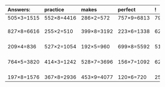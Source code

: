 | Answers: | practice | makes | perfect | ! |
| :--- | :--- | :--- | :--- | :--- |
| 505×3=1515 | 552×8=4416 | 286×2=572 | 757×9=6813 | 795×3=2385 | 
|   |   |   |   |   | 
|   |   |   |   |   | 
|   |   |   |   |   | 
| 827×8=6616 | 255×2=510 | 399×8=3192 | 223×6=1338 | 621×2=1242 | 
|   |   |   |   |   | 
|   |   |   |   |   | 
|   |   |   |   |   | 
|   |   |   |   |   | 
| 209×4=836 | 527×2=1054 | 192×5=960 | 699×8=5592 | 510×8=4080 | 
|   |   |   |   |   | 
|   |   |   |   |   | 
|   |   |   |   |   | 
|   |   |   |   |   | 
| 764×5=3820 | 414×3=1242 | 528×7=3696 | 156×7=1092 | 623×4=2492 | 
|   |   |   |   |   | 
|   |   |   |   |   | 
|   |   |   |   |   | 
|   |   |   |   |   | 
| 197×8=1576 | 367×8=2936 | 453×9=4077 | 120×6=720 | 257×6=1542 | 
